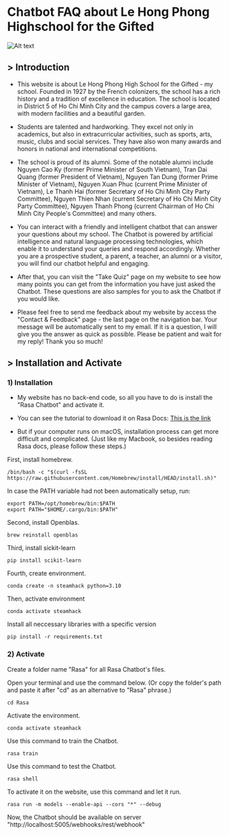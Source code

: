 # Chatbot FAQ about Le Hong Phong Highschool for the Gifted

![Alt text](images/img.png)

## **> Introduction** 

- This website is about Le Hong Phong High School for the Gifted - my school. Founded in 1927 by the French colonizers, the school has a rich history and a tradition of excellence in education. The school is located in District 5 of Ho Chi Minh City and the campus covers a large area, with modern facilities and a beautiful garden.

- Students are talented and hardworking. They excel not only in academics, but also in extracurricular activities, such as sports, arts, music, clubs and social services. They have also won many awards and honors in national and international competitions.

- The school is proud of its alumni. Some of the notable alumni include Nguyen Cao Ky (former Prime Minister of South Vietnam), Tran Dai Quang (former President of Vietnam), Nguyen Tan Dung (former Prime Minister of Vietnam), Nguyen Xuan Phuc (current Prime Minister of Vietnam), Le Thanh Hai (former Secretary of Ho Chi Minh City Party Committee), Nguyen Thien Nhan (current Secretary of Ho Chi Minh City Party Committee), Nguyen Thanh Phong (current Chairman of Ho Chi Minh City People's Committee) and many others.

- You can interact with a friendly and intelligent chatbot that can answer your questions about my school. The Chatbot is powered by artificial intelligence and natural language processing technologies, which enable it to understand your queries and respond accordingly. Whether you are a prospective student, a parent, a teacher, an alumni or a visitor, you will find our chatbot helpful and engaging.

- After that, you can visit the "Take Quiz" page on my website to see how many points you can get from the information you have just asked the Chatbot. These questions are also samples for you to ask the Chatbot if you would like.

- Please feel free to send me feedback about my website by access the "Contact & Feedback" page - the last page on the navigation bar. Your message will be automatically sent to my email. If it is a question, I will give you the answer as quick as possible. Please be patient and wait for my reply! Thank you so much!


## **> Installation and Activate**

### 1) Installation
- My website has no back-end code, so all you have to do is install the "Rasa Chatbot" and activate it.

- You can see the tutorial to download it on Rasa Docs: [This is the link](https://rasa.com/docs/rasa/installation/installing-rasa-open-source)

- But if your computer runs on macOS, installation process can get more difficult and complicated.
(Just like my Macbook, so besides reading Rasa docs, please follow these steps.)

First, install homebrew.
```
/bin/bash -c "$(curl -fsSL https://raw.githubusercontent.com/Homebrew/install/HEAD/install.sh)"
```
In case the PATH variable had not been automatically setup, run:
```
export PATH=/opt/homebrew/bin:$PATH
export PATH="$HOME/.cargo/bin:$PATH"
```
Second, install Openblas.
```
brew reinstall openblas
```
Third, install sickit-learn
```
pip install scikit-learn
```
Fourth, create environment.
```
conda create -n steamhack python=3.10
```
Then, activate environment
```
conda activate steamhack
```
Install all neccessary libraries with a specific version
```
pip install -r requirements.txt
```

### 2) Activate

Create a folder name "Rasa" for all Rasa Chatbot's files.

Open your terminal and use the command below. (Or copy the folder's path and paste it after "cd" as an alternative to "Rasa" phrase.)
```
cd Rasa
```
Activate the environment.
```
conda activate steamhack
```
Use this command to train the Chatbot.
```
rasa train
```
Use this command to test the Chatbot.
```
rasa shell
```
To activate it on the website, use this command and let it run.
```
rasa run -m models --enable-api --cors "*" --debug
```
Now, the Chatbot should be available on server "http://localhost:5005/webhooks/rest/webhook"
